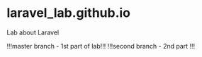 # laravel_lab.github.io
Lab about Laravel

!!!master branch - 1st part of lab!!!
!!!second branch - 2nd part       !!!
